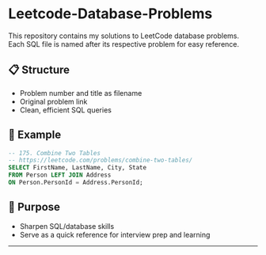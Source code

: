 # Leetcode-Database-Problems

This repository contains my solutions to LeetCode database problems.  
Each SQL file is named after its respective problem for easy reference.

## 📋 Structure

- Problem number and title as filename  
- Original problem link  
- Clean, efficient SQL queries

## 🔗 Example

```sql
-- 175. Combine Two Tables
-- https://leetcode.com/problems/combine-two-tables/
SELECT FirstName, LastName, City, State
FROM Person LEFT JOIN Address
ON Person.PersonId = Address.PersonId;
```

## 🚀 Purpose

- Sharpen SQL/database skills
- Serve as a quick reference for interview prep and learning

---
